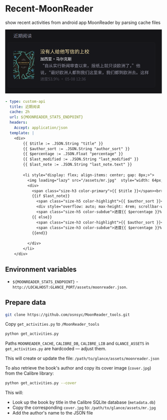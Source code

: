 # Recent-MoonReader

show recent activities from android app MoonReader by parsing cache files

![](preview.png)

```yaml
- type: custom-api
  title: 近期阅读
  cache: 2h
  url: ${MOONREADER_STATS_ENDPOINT}
  headers:
    Accept: application/json
  template: |
    <div>
        {{ $title := .JSON.String "title" }}
        {{ $author_sort := .JSON.String "author_sort" }}
        {{ $percentage := .JSON.Float "percentage" }}
        {{ $last_modified := .JSON.String "last_modified" }}
        {{ $last_note := .JSON.String "last_note.text" }}

        <li style="display: flex; align-items: center; gap: 8px;>">
          <img loading="lazy" src="/assets/mr.jpg"  style="width: 64px; border-radius: var(--border-radius); margin-right: 10px;">
          <div>
            <span class="size-h3 color-primary">{{ $title }}</span><br>
            {{if $last_note}}
              <span class="size-h5 color-highlight">{{ $author_sort }}</span><br>
              <div style="overflow: auto; max-height: 4rem; scrollbar-width: none;">{{ $last_note }}</div>
              <span class="size-h5 color-subdue">进度{{ $percentage }}% · {{ $last_modified }}</span>
            {{ else}}
              <span class="size-h3 color-highlight">{{ $author_sort }}</span><br>
              <span class="size-h3 color-subdue">进度{{ $percentage }}% · {{ $last_modified }}</span>
            {{end}}
            
          </div>
        </li>
    </div>
```
## Environment variables

- `${MOONREADER_STATS_ENDPOINT}` - `http://LOCALHOST:GLANCE_PORT/assets/moonreader.json`.

## Prepare data

```bash
git clone https://github.com/osnsyc/MoonReader_tools.git
```

Copy `get_activities.py` to `/MoonReader_tools`

```bash
python get_activities.py
```

Paths `MOONREADER_CACHE`, `CALIBRE_DB`, `CALIBRE_LIB` and `GLANCE_ASSETS` in `get_activities.py` are hardcoded — adjust them.

This will create or update the file: `/path/to/glance/assets/moonreader.json`

To also retrieve the book's author and copy its cover image (`cover.jpg`) from the Calibre library:

```bash
python get_activities.py --cover
```

This will:

-  Look up the book by title in the Calibre SQLite database (`metadata.db`)
-  Copy the corresponding `cover.jpg` to: `/path/to/glance/assets/mr.jpg`
-  Add the author's name to the JSON file

